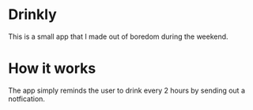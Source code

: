 # Drinkly
This is a small app that I made out of boredom during the weekend.

# How it works
The app simply reminds the user to drink every 2 hours by sending out a notfication.